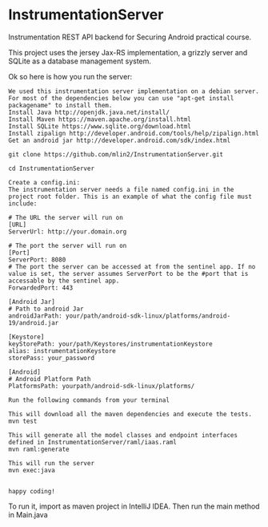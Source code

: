 # InstrumentationServer

Instrumentation REST API backend for Securing Android practical course.

This project uses the jersey Jax-RS implementation, a grizzly server and SQLite as a database management system.

Ok so here is how you run the server:

```
We used this instrumentation server implementation on a debian server. For most of the dependencies below you can use "apt-get install packagename" to install them.
Install Java http://openjdk.java.net/install/
Install Maven https://maven.apache.org/install.html
Install SQLite https://www.sqlite.org/download.html
Install zipalign http://developer.android.com/tools/help/zipalign.html
Get an android jar http://developer.android.com/sdk/index.html

git clone https://github.com/mlin2/InstrumentationServer.git

cd InstrumentationServer

Create a config.ini:
The instrumentation server needs a file named config.ini in the project root folder. This is an example of what the config file must include:

# The URL the server will run on
[URL]
ServerUrl: http://your.domain.org

# The port the server will run on
[Port]
ServerPort: 8080
# The port the server can be accessed at from the sentinel app. If no value is set, the server assumes ServerPort to be the #port that is accessable by the sentinel app.
ForwardedPort: 443

[Android Jar]
# Path to android Jar
androidJarPath: your/path/android-sdk-linux/platforms/android-19/android.jar

[Keystore]
keyStorePath: your/path/Keystores/instrumentationKeystore
alias: instrumentationKeystore
storePass: your_password

[Android]
# Android Platform Path
PlatformsPath: yourpath/android-sdk-linux/platforms/

Run the following commands from your terminal

This will download all the maven dependencies and execute the tests.
mvn test

This will generate all the model classes and endpoint interfaces defined in InstrumentationServer/raml/iaas.raml
mvn raml:generate

This will run the server
mvn exec:java


happy coding!
```



To run it, import as maven project in IntelliJ IDEA. Then run the main method in Main.java





